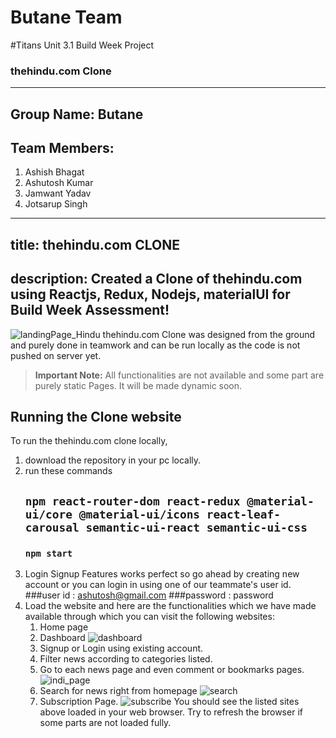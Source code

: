 # Butane Team
#Titans Unit 3.1 Build Week Project
### thehindu.com Clone
---
Group Name: Butane
---
Team Members:
---
1. Ashish Bhagat
2. Ashutosh Kumar
3. Jamwant Yadav
4. Jotsarup Singh
---
title: thehindu.com CLONE
---
description: Created a Clone of thehindu.com using Reactjs, Redux, Nodejs, materialUI for Build Week Assessment!
---
![landingPage_Hindu](https://user-images.githubusercontent.com/40117155/111150810-911aeb00-85b4-11eb-95a5-63b0661b7e15.png)
thehindu.com Clone was designed from the ground and purely done in teamwork and can be run locally as the code is not pushed on server yet.

> **Important Note:** All functionalities are not available and some part are purely static Pages. It will be made dynamic soon.

## Running the Clone website

To run the thehindu.com clone locally, 

1.  download the repository in your pc locally.
2.  run these commands
    ## `npm react-router-dom react-redux @material-ui/core @material-ui/icons react-leaf-carousal semantic-ui-react semantic-ui-css`
    ### `npm start`
4.  Login Signup Features works perfect so go ahead by creating new account or you can login in using one of our teammate's user id. 
    ###user id : ashutosh@gmail.com
    ###password : password
4.  Load the website and here are the functionalities which we have made available through which you can visit the following websites:
    1. Home page
    2. Dashboard
![dashboard](https://user-images.githubusercontent.com/40117155/111150852-9ed07080-85b4-11eb-9d0d-61b028679a7a.png)
    3. Signup or Login using existing account.
    4. Filter news according to categories listed.
    5. Go to each news page and even comment or bookmarks pages.
![indi_page](https://user-images.githubusercontent.com/40117155/111150833-97a96280-85b4-11eb-99a6-76be4683e4b8.png)
    6. Search for news right from homepage
![search](https://user-images.githubusercontent.com/40117155/111150802-8eb89100-85b4-11eb-8b4d-fb24dd59279a.png)
    7. Subscription Page.
![subscribe](https://user-images.githubusercontent.com/40117155/111150796-8bbda080-85b4-11eb-8d65-b1d7ca841ad5.png)
    You should see the listed sites above loaded in your web browser. Try to refresh the browser if some parts are not loaded fully. 
    
